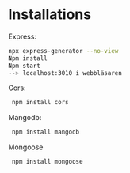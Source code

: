
# Installations

Express: 

```bash
npx express-generator --no-view  
Npm install 
Npm start
--> localhost:3010 i webbläsaren
```

Cors: 
```bash
 npm install cors
```

Mangodb: 

```bash
 npm install mangodb 
```

Mongoose
```bash
 npm install mongoose
```